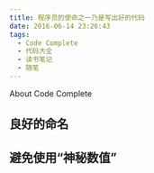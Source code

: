 ```yaml
---
title: 程序员的使命之一乃是写出好的代码
date: 2016-06-14 23:26:43
tags: 
  - Code Complete
  - 代码大全
  - 读书笔记
  - 随笔
---
```


About Code Complete

<!-- more -->

## 良好的命名

## 避免使用“神秘数值”